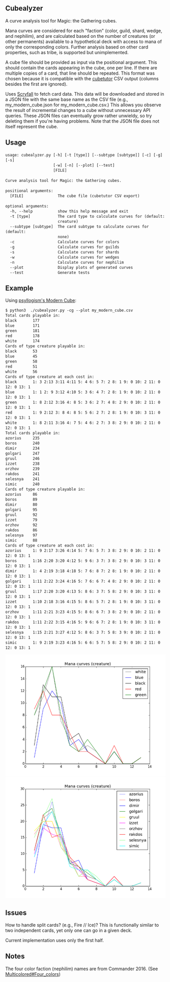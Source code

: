 ## Cubealyzer

A curve analysis tool for Magic: the Gathering cubes.

Mana curves are considered for each "faction" (color, guild, shard, wedge, and
nephilim), and are calculated based on the number of creatures (or other
permanents) available to a hypothetical deck with access to mana of only the
corresponding colors. Further analysis based on other card properties, such as
tribe, is supported but unimplemented.

A cube file should be provided as input via the positional argument. This
should contain the cards appearing in the cube, one per line. If there are
multiple copies of a card, that line should be repeated. This format was chosen
because it is compatible with the [cubetutor](https://www.cubetutor.com/) CSV
output (columns besides the first are ignored).

Uses [Scryfall](https://scryfall.com/docs/api/) to fetch card data. This data
will be downloaded and stored in a JSON file with the same base name as the CSV
file (e.g., my_modern_cube.json for my_modern_cube.csv.) This allows you
observe the result of incremental changes to a cube without unnecessary API
queries. These JSON files can eventually grow rather unwieldy, so try deleting
them if you're having problems. Note that the JSON file does not itself
represent the cube.

## Usage
```
usage: cubealyzer.py [-h] [-t [type]] [--subtype [subtype]] [-c] [-g] [-s]
                     [-w] [-n] [--plot] [--test]
                     [FILE]

Curve analysis tool for Magic: the Gathering cubes.

positional arguments:
  [FILE]               The cube file (cubetutor CSV export)

optional arguments:
  -h, --help           show this help message and exit
  -t [type]            The card type to calculate curves for (default:
                       creature)
  --subtype [subtype]  The card subtype to calculate curves for (default:
                       none)
  -c                   Calculate curves for colors
  -g                   Calculate curves for guilds
  -s                   Calculate curves for shards
  -w                   Calculate curves for wedges
  -n                   Calculate curves for nephilim
  --plot               Display plots of generated curves
  --test               Generate tests
```

## Example

Using [psyllogism's Modern Cube](http://www.cubetutor.com/viewcube/75206):

```
$ python3  ./cubealyzer.py -cg --plot my_modern_cube.csv
Total cards playable in:
black       177
blue        171
green       181
red         178
white       174
Cards of type creature playable in:
black       53
blue        45
green       58
red         51
white       56
Cards of type creature at each cost in:
black       1: 3 2:13 3:11 4:11 5: 4 6: 5 7: 2 8: 1 9: 0 10: 2 11: 0 12: 0 13: 1
blue        1: 1 2: 9 3:12 4:10 5: 3 6: 4 7: 2 8: 1 9: 0 10: 2 11: 0 12: 0 13: 1
green       1: 8 2:12 3:16 4: 8 5: 3 6: 2 7: 4 8: 2 9: 0 10: 2 11: 0 12: 0 13: 1
red         1: 9 2:12 3: 8 4: 8 5: 5 6: 2 7: 2 8: 1 9: 0 10: 3 11: 0 12: 0 13: 1
white       1: 8 2:11 3:16 4: 7 5: 4 6: 2 7: 3 8: 2 9: 0 10: 2 11: 0 12: 0 13: 1
Total cards playable in:
azorius     235
boros       240
dimir       234
golgari     247
gruul       246
izzet       238
orzhov      239
rakdos      241
selesnya    241
simic       240
Cards of type creature playable in:
azorius     86
boros       89
dimir       80
golgari     95
gruul       92
izzet       79
orzhov      92
rakdos      86
selesnya    97
simic       88
Cards of type creature at each cost in:
azorius     1: 9 2:17 3:26 4:14 5: 7 6: 5 7: 3 8: 2 9: 0 10: 2 11: 0 12: 0 13: 1
boros       1:16 2:20 3:20 4:12 5: 9 6: 3 7: 3 8: 2 9: 0 10: 3 11: 0 12: 0 13: 1
dimir       1: 4 2:19 3:18 4:18 5: 7 6: 8 7: 2 8: 1 9: 0 10: 2 11: 0 12: 0 13: 1
golgari     1:11 2:22 3:24 4:16 5: 7 6: 6 7: 4 8: 2 9: 0 10: 2 11: 0 12: 0 13: 1
gruul       1:17 2:20 3:20 4:13 5: 8 6: 3 7: 5 8: 2 9: 0 10: 3 11: 0 12: 0 13: 1
izzet       1:10 2:18 3:16 4:15 5: 8 6: 5 7: 2 8: 1 9: 0 10: 3 11: 0 12: 0 13: 1
orzhov      1:11 2:21 3:23 4:15 5: 8 6: 6 7: 3 8: 2 9: 0 10: 2 11: 0 12: 0 13: 1
rakdos      1:11 2:22 3:15 4:16 5: 9 6: 6 7: 2 8: 1 9: 0 10: 3 11: 0 12: 0 13: 1
selesnya    1:15 2:21 3:27 4:12 5: 8 6: 3 7: 5 8: 3 9: 0 10: 2 11: 0 12: 0 13: 1
simic       1: 9 2:19 3:23 4:16 5: 6 6: 5 7: 5 8: 2 9: 0 10: 2 11: 0 12: 0 13: 1
```

![Color curves example](images/color_curves_example.png)
![Guild curves example](images/guild_curves_example.png)

## Issues

How to handle split cards? (e.g., Fire // Ice)? This is functionally
similar to two independent cards, yet only one can go in a given deck.

Current implementation uses only the first half.

## Notes

The four color faction (nephilim) names are from Commander 2016. (See [Multicolored#Four_colors](https://mtg.gamepedia.com/index.php?title=Multicolored&oldid=279219#Four_colors))
